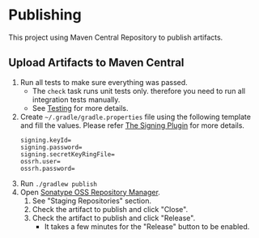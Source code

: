 # Publishing

This project using Maven Central Repository to publish artifacts.

## Upload Artifacts to Maven Central

1. Run all tests to make sure everything was passed.
    * The `check` task runs unit tests only. therefore you need to run all integration tests manually.
    * See [Testing](../test) for more details.
2. Create `~/.gradle/gradle.properties` file using the following template and fill the values.
    Please refer [The Signing Plugin](https://docs.gradle.org/current/userguide/signing_plugin.html) for more details.
    ```properties
    signing.keyId=
    signing.password=
    signing.secretKeyRingFile=
    ossrh.user=
    ossrh.password=
    ```
3. Run `./gradlew publish`
4. Open [Sonatype OSS Repository Manager](https://oss.sonatype.org).
    1. See "Staging Repositories" section.
    2. Check the artifact to publish and click "Close".
    3. Check the artifact to publish and click "Release".
        - It takes a few minutes for the "Release" button to be enabled.
